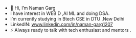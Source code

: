 - 👋 Hi, I’m Naman Garg
-    I have interest in WEB D ,AI ML and doing DSA.
-    I’m currently studying in Btech CSE in DTU ,New Delhi
-    LinkedIN: www.linkedin.com/in/naman-garg1207
- ⚡ Always ready to talk with tech enthusiast and mentors .

  
<!---
namangarg1207/namangarg1207 is a ✨ special ✨ repository because its `README.md` (this file) appears on your GitHub profile.
You can click the Preview link to take a look at your changes.
--->
